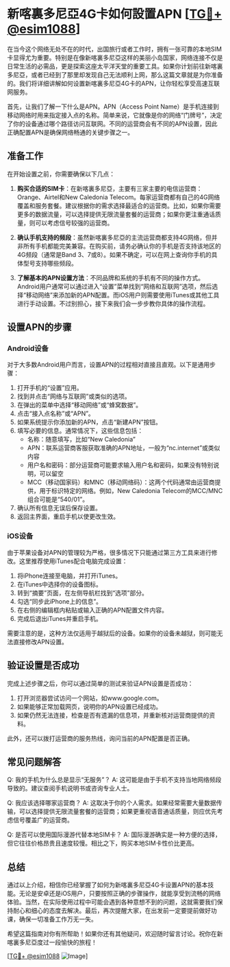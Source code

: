 # 新喀裏多尼亞4G卡如何設置APN [[TG💪+ @esim1088](https://t.me/s/esim1088)]

在当今这个网络无处不在的时代，出国旅行或者工作时，拥有一张可靠的本地SIM卡显得尤为重要。特别是在像新喀裏多尼亞这样的美丽小岛国家，网络连接不仅是日常生活的必需品，更是探索这座太平洋天堂的重要工具。如果你计划前往新喀裏多尼亞，或者已经到了那里却发现自己无法顺利上网，那么这篇文章就是为你准备的。我们将详细讲解如何设置新喀裏多尼亞4G卡的APN，让你轻松享受高速互联网服务。

首先，让我们了解一下什么是APN。APN（Access Point Name）是手机连接到移动网络时用来指定接入点的名称。简单来说，它就像是你的网络“门牌号”，决定了你的设备通过哪个路径访问互联网。不同的运营商会有不同的APN设置，因此正确配置APN是确保网络畅通的关键步骤之一。

## 准备工作

在开始设置之前，你需要确保以下几点：

1. **购买合适的SIM卡**：在新喀裏多尼亞，主要有三家主要的电信运营商：Orange、Airtel和New Caledonia Telecom。每家运营商都有自己的4G网络覆盖和服务套餐。建议根据你的需求选择最适合的运营商。比如，如果你需要更多的数据流量，可以选择提供无限流量套餐的运营商；如果你更注重通话质量，则可以考虑信号较强的运营商。

2. **确认手机支持的频段**：虽然新喀裏多尼亞的主流运营商都支持4G网络，但并非所有手机都能完美兼容。在购买前，请务必确认你的手机是否支持该地区的4G频段（通常是Band 3、7或8）。如果不确定，可以在网上查询你手机的具体型号支持哪些频段。

3. **了解基本的APN设置方法**：不同品牌和系统的手机有不同的操作方式。Android用户通常可以通过进入“设置”菜单找到“网络和互联网”选项，然后选择“移动网络”来添加新的APN配置。而iOS用户则需要使用iTunes或其他工具进行手动设置。不过别担心，接下来我们会一步步教你具体的操作流程。

## 设置APN的步骤

### Android设备

对于大多数Android用户而言，设置APN的过程相对直接且直观。以下是通用步骤：

1. 打开手机的“设置”应用。
2. 找到并点击“网络与互联网”或类似的选项。
3. 在弹出的菜单中选择“移动网络”或“蜂窝数据”。
4. 点击“接入点名称”或“APN”。
5. 如果系统提示你添加新的APN，点击“新建APN”按钮。
6. 填写必要的信息。通常情况下，这些信息包括：
   - 名称：随意填写，比如“New Caledonia”
   - APN：联系运营商客服获取准确的APN地址，一般为“nc.internet”或类似内容
   - 用户名和密码：部分运营商可能要求输入用户名和密码，如果没有特别说明，可以留空
   - MCC（移动国家码）和MNC（移动网络码）：这两个代码通常由运营商提供，用于标识特定的网络。例如，New Caledonia Telecom的MCC/MNC组合可能是“540/01”。
7. 确认所有信息无误后保存设置。
8. 返回主界面，重启手机以使更改生效。

### iOS设备

由于苹果设备对APN的管理较为严格，很多情况下只能通过第三方工具来进行修改。这里推荐使用iTunes配合电脑完成设置：

1. 将iPhone连接至电脑，并打开iTunes。
2. 在iTunes中选择你的设备图标。
3. 转到“摘要”页面，在左侧导航栏找到“选项”部分。
4. 勾选“同步此iPhone上的信息”。
5. 在右侧的编辑框内粘贴或输入正确的APN配置文件内容。
6. 完成后退出iTunes并重启手机。

需要注意的是，这种方法仅适用于越狱后的设备。如果你的设备未越狱，则可能无法直接修改APN设置。

## 验证设置是否成功

完成上述步骤之后，你可以通过简单的测试来验证APN设置是否成功：

1. 打开浏览器尝试访问一个网站，如www.google.com。
2. 如果能够正常加载网页，说明你的APN设置已经成功。
3. 如果仍然无法连接，检查是否有遗漏的信息项，并重新核对运营商提供的资料。

此外，还可以拨打运营商的服务热线，询问当前的APN配置是否正确。

## 常见问题解答

Q: 我的手机为什么总是显示“无服务”？
A: 这可能是由于手机不支持当地网络频段导致的。建议查阅手机说明书或咨询专业人士。

Q: 我应该选择哪家运营商？
A: 这取决于你的个人需求。如果经常需要大量数据传输，可以选择提供无限流量套餐的运营商；如果更重视语音通话质量，则应优先考虑信号覆盖广的运营商。

Q: 是否可以使用国际漫游代替本地SIM卡？
A: 国际漫游确实是一种方便的选择，但它往往价格昂贵且速度较慢。相比之下，购买本地SIM卡性价比更高。

## 总结

通过以上介绍，相信你已经掌握了如何为新喀裏多尼亞4G卡设置APN的基本技能。无论是安卓还是iOS用户，只要按照正确的步骤操作，就能享受到流畅的网络体验。当然，在实际使用过程中可能会遇到各种意想不到的问题，这就需要我们保持耐心和细心的态度去解决。最后，再次提醒大家，在出发前一定要提前做好功课，确保一切准备工作万无一失。

希望这篇指南对你有所帮助！如果你还有其他疑问，欢迎随时留言讨论。祝你在新喀裏多尼亞度过一段愉快的旅程！

[[TG💪+ @esim1088](https://t.me/s/esim1088) ![Image](https://i.postimg.cc/4NQfJmqS/Snipaste-2025-05-13-00-14-12.png)]